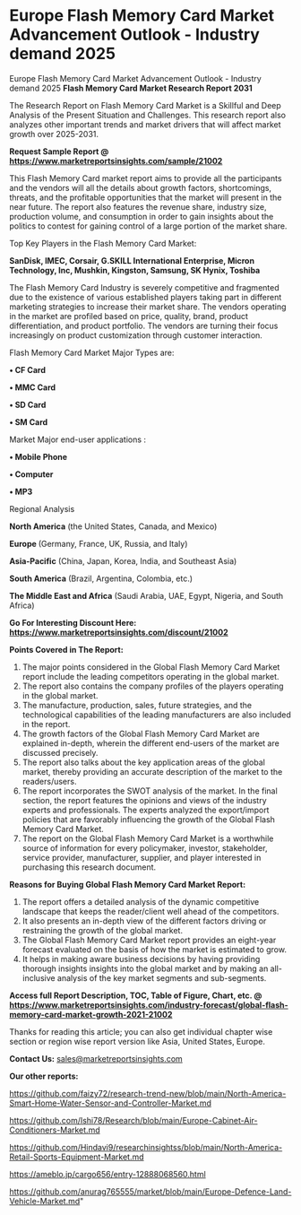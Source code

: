 # Europe Flash Memory Card Market Advancement Outlook - Industry demand 2025
Europe Flash Memory Card Market Advancement Outlook - Industry demand 2025
<strong>Flash Memory Card Market Research Report 2031</strong>

The Research Report on Flash Memory Card Market is a Skillful and Deep Analysis of the Present Situation and Challenges. This research report also analyzes other important trends and market drivers that will affect market growth over 2025-2031.

<strong>Request Sample Report @ <a href=https://www.marketreportsinsights.com/sample/21002>https://www.marketreportsinsights.com/sample/21002</a></strong>

This Flash Memory Card market report aims to provide all the participants and the vendors will all the details about growth factors, shortcomings, threats, and the profitable opportunities that the market will present in the near future. The report also features the revenue share, industry size, production volume, and consumption in order to gain insights about the politics to contest for gaining control of a large portion of the market share.

Top Key Players in the Flash Memory Card Market:

<strong>SanDisk, IMEC, Corsair, G.SKILL International Enterprise, Micron Technology, Inc, Mushkin, Kingston, Samsung, SK Hynix, Toshiba</strong>

The Flash Memory Card Industry is severely competitive and fragmented due to the existence of various established players taking part in different marketing strategies to increase their market share. The vendors operating in the market are profiled based on price, quality, brand, product differentiation, and product portfolio. The vendors are turning their focus increasingly on product customization through customer interaction.

Flash Memory Card Market Major Types are:

<strong>• CF Card

• MMC Card

• SD Card

• SM Card</strong>

Market Major end-user applications :

<strong>• Mobile Phone

• Computer

• MP3</strong>

Regional Analysis

</u><strong><b>North America</b></strong> (the United States, Canada, and Mexico)

<strong><b>Europe </b></strong>(Germany, France, UK, Russia, and Italy)

<strong><b>Asia-Pacific</b></strong> (China, Japan, Korea, India, and Southeast Asia)

<strong><b>South America</b></strong> (Brazil, Argentina, Colombia, etc.)

<strong><b>The Middle East and Africa</b></strong> (Saudi Arabia, UAE, Egypt, Nigeria, and South Africa)

<strong>Go For Interesting Discount Here: <a href=https://www.marketreportsinsights.com/discount/21002>https://www.marketreportsinsights.com/discount/21002</a></strong>

<strong>Points Covered in The Report:</strong>
<ol>
  <li>The major points considered in the Global Flash Memory Card Market report include the leading competitors operating in the global market.</li>
  <li>The report also contains the company profiles of the players operating in the global market.</li>
  <li>The manufacture, production, sales, future strategies, and the technological capabilities of the leading manufacturers are also included in the report.</li>
  <li>The growth factors of the Global Flash Memory Card Market are explained in-depth, wherein the different end-users of the market are discussed precisely.</li>
  <li>The report also talks about the key application areas of the global market, thereby providing an accurate description of the market to the readers/users.</li>
  <li>The report incorporates the SWOT analysis of the market. In the final section, the report features the opinions and views of the industry experts and professionals. The experts analyzed the export/import policies that are favorably influencing the growth of the Global Flash Memory Card Market.</li>
  <li>The report on the Global Flash Memory Card Market is a worthwhile source of information for every policymaker, investor, stakeholder, service provider, manufacturer, supplier, and player interested in purchasing this research document.</li>
</ol>
<strong>Reasons for Buying Global Flash Memory Card Market Report:</strong>

<ol>
  <li>The report offers a detailed analysis of the dynamic competitive landscape that keeps the reader/client well ahead of the competitors.</li>
  <li>It also presents an in-depth view of the different factors driving or restraining the growth of the global market.</li>
  <li>The Global Flash Memory Card Market report provides an eight-year forecast evaluated on the basis of how the market is estimated to grow.</li>
  <li>It helps in making aware business decisions by having providing thorough insights insights into the global market and by making an all-inclusive analysis of the key market segments and sub-segments.</li>
</ol>
<strong>Access full Report Description, TOC, Table of Figure, Chart, etc. @ <a href=https://www.marketreportsinsights.com/industry-forecast/global-flash-memory-card-market-growth-2021-21002>https://www.marketreportsinsights.com/industry-forecast/global-flash-memory-card-market-growth-2021-21002</a></strong>


Thanks for reading this article; you can also get individual chapter wise section or region wise report version like Asia, United States, Europe.

<strong>Contact Us:</strong>
sales@marketreportsinsights.com

<strong>Our other reports:</strong>

<a href=https://github.com/faizy72/research-trend-new/blob/main/North-America-Smart-Home-Water-Sensor-and-Controller-Market.md>https://github.com/faizy72/research-trend-new/blob/main/North-America-Smart-Home-Water-Sensor-and-Controller-Market.md</a>

<a href=https://github.com/Ishi78/Research/blob/main/Europe-Cabinet-Air-Conditioners-Market.md>https://github.com/Ishi78/Research/blob/main/Europe-Cabinet-Air-Conditioners-Market.md</a>

<a href=https://github.com/Hindavi9/researchinsightss/blob/main/North-America-Retail-Sports-Equipment-Market.md>https://github.com/Hindavi9/researchinsightss/blob/main/North-America-Retail-Sports-Equipment-Market.md</a>

<a href=https://ameblo.jp/cargo656/entry-12888068560.html>https://ameblo.jp/cargo656/entry-12888068560.html</a>

<a href=https://github.com/anurag765555/market/blob/main/Europe-Defence-Land-Vehicle-Market.md>https://github.com/anurag765555/market/blob/main/Europe-Defence-Land-Vehicle-Market.md</a>"
